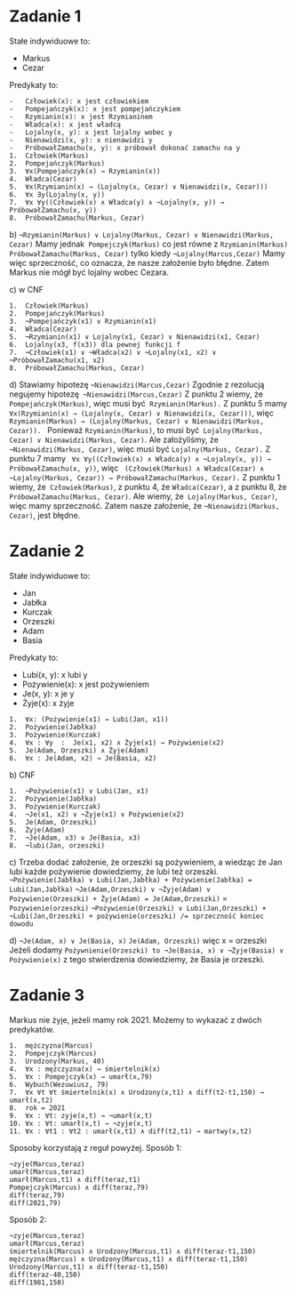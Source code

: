 ﻿

# Zadanie 1

Stałe indywiduowe to:

-   Markus
-   Cezar

Predykaty to:
```
-   Człowiek(x): x jest człowiekiem
-   Pompejańczyk(x): x jest pompejańczykiem
-   Rzymianin(x): x jest Rzymianinem
-   Władca(x): x jest władcą
-   Lojalny(x, y): x jest lojalny wobec y
-   Nienawidzi(x, y): x nienawidzi y
-   PróbowałZamachu(x, y): x próbował dokonać zamachu na y
1.  Człowiek(Markus)
2.  Pompejańczyk(Markus)
3.  ∀x(Pompejańczyk(x) → Rzymianin(x))
4.  Władca(Cezar)
5.  ∀x(Rzymianin(x) → (Lojalny(x, Cezar) ∨ Nienawidzi(x, Cezar)))
6.  ∀x ∃y(Lojalny(x, y))
7.  ∀x ∀y((Człowiek(x) ∧ Władca(y) ∧ ¬Lojalny(x, y)) → PróbowałZamachu(x, y))
8.  PróbowałZamachu(Markus, Cezar)
```
b) 
```¬Rzymianin(Markus) ∨ Lojalny(Markus, Cezar) ∨ Nienawidzi(Markus, Cezar)```
Mamy jednak``` Pompejczyk(Markus)``` co jest równe z ```Rzymianin(Markus)```
```PróbowałZamachu(Markus, Cezar)``` tylko kiedy ```¬Lojalny(Marcus,Cezar)```
Mamy więc sprzeczność, co oznacza, że nasze założenie było błędne. Zatem Markus nie mógł być lojalny wobec Cezara.

c) w CNF
```
1.  Człowiek(Markus)
2.  Pompejańczyk(Markus)
3.  ¬Pompejańczyk(x1) ∨ Rzymianin(x1)
4.  Władca(Cezar)
5.  ¬Rzymianin(x1) ∨ Lojalny(x1, Cezar) ∨ Nienawidzi(x1, Cezar)
6.  Lojalny(x3, f(x3)) dla pewnej funkcji f
7.  ¬Człowiek(x1) ∨ ¬Władca(x2) ∨ ¬Lojalny(x1, x2) ∨ ¬PróbowałZamachu(x1, x2)
8.  PróbowałZamachu(Markus, Cezar)
```
d)
Stawiamy hipotezę ```¬Nienawidzi(Marcus,Cezar)```
Zgodnie z rezolucją negujemy hipotezę``` ¬Nienawidzi(Marcus,Cezar)```
Z punktu 2 wiemy, że ```Pompejańczyk(Markus)```, więc musi być``` Rzymianin(Markus).```
Z punktu 5 mamy ```∀x(Rzymianin(x) → (Lojalny(x, Cezar) ∨ Nienawidzi(x, Cezar)))```,
 więc
  ```Rzymianin(Markus) → (Lojalny(Markus, Cezar) ∨ Nienawidzi(Markus, Cezar)). ```
Ponieważ
 ```Rzymianin(Markus)```, to musi być``` Lojalny(Markus, Cezar) ∨ Nienawidzi(Markus, Cezar)```.
 Ale założyliśmy, że ```¬Nienawidzi(Markus, Cezar)```, więc musi być ```Lojalny(Markus, Cezar).```
Z punktu 7 mamy
``` ∀x ∀y((Człowiek(x) ∧ Władca(y) ∧ ¬Lojalny(x, y)) → PróbowałZamachu(x, y))```, 
więc
``` (Człowiek(Markus) ∧ Władca(Cezar) ∧ ¬Lojalny(Markus, Cezar)) → PróbowałZamachu(Markus, Cezar).```
 Z punktu 1 wiemy, że``` Człowiek(Markus)```, 
 z punktu 4, że ```Władca(Cezar)```, 
 a z punktu 8, że ```PróbowałZamachu(Markus, Cezar)```.
 Ale wiemy, że``` Lojalny(Markus, Cezar)```, więc mamy sprzeczność.
 Zatem nasze założenie, że ```¬Nienawidzi(Markus, Cezar)```, jest błędne.

# Zadanie 2
Stałe indywiduowe to:

-   Jan
-   Jabłka
-   Kurczak
-   Orzeszki
-   Adam
-   Basia

Predykaty to:
-   Lubi(x, y): x lubi y
-   Pożywienie(x): x jest pożywieniem
-   Je(x, y): x je y
-   Żyje(x): x żyje


```
1.  ∀x: (Pożywienie(x1) → Lubi(Jan, x1))
2.  Pożywienie(Jabłka)
3.  Pożywienie(Kurczak)
4.  ∀x : ∀y  :  Je(x1, x2) ∧ Żyje(x1) → Pożywienie(x2)
5.  Je(Adam, Orzeszki) ∧ Żyje(Adam)
6.  ∀x : Je(Adam, x2) → Je(Basia, x2)
```
b) CNF
```
1.  ¬Pożywienie(x1) ∨ Lubi(Jan, x1)
2.  Pożywienie(Jabłka)
3.  Pożywienie(Kurczak)
4.  ¬Je(x1, x2) ∨ ¬Żyje(x1) ∨ Pożywienie(x2)
5.  Je(Adam, Orzeszki)
6.  Żyje(Adam)
7.  ¬Je(Adam, x3) ∨ Je(Basia, x3)
8.  ¬lubi(Jan, orzeszki)
```
c)
Trzeba dodać założenie, że orzeszki są pożywieniem, a wiedząc że Jan lubi każde pożywienie dowiedziemy, że lubi też orzeszki.
```¬Pożywienie(Jabłka) ∨ Lubi(Jan,Jabłka) + Pożywienie(Jabłka) = Lubi(Jan,Jabłka)```
```¬Je(Adam,Orzeszki) ∨ ¬Żyje(Adam) ∨ Pożywienie(Orzeszki) + Żyje(Adam) = Je(Adam,Orzeszki)``` = ```Pozywienie(orzeszki)```
```¬Pożywienie(Orzeszki) ∨ Lubi(Jan,Orzeszki) + ¬Lubi(Jan,Orzeszki) + pożywienie(orzeszki) /= sprzeczność koniec dowodu```


d)
```¬Je(Adam, x) ∨ Je(Basia, x)```
```Je(Adam, Orzeszki)``` więc x = orzeszki
Jeżeli dodamy ```Pożywnienie(Orzeszki) to ¬Je(Basia, x) ∨ ¬Żyje(Basia) ∨ Pożywienie(x)``` z tego stwierdzenia dowiedziemy, że Basia je orzeszki.


# Zadanie 3
Markus nie żyje, jeżeli mamy rok 2021. Możemy to wykazać z dwóch predykatów. 
```
1.  mężczyzna(Marcus)
2.  Pompejczyk(Marcus)
3.  Urodzony(Markus, 40)
4.  ∀x : mężczyzna(x) → śmiertelnik(x)
5.  ∀x : Pompejczyk(x) → umarł(x,79)
6.  Wybuch(Wezuwiusz, 79)
7.  ∀x ∀t ∀t śmiertelnik(x) ∧ Urodzony(x,t1) ∧ diff(t2-t1,150) → umarł(x,t2)
8.  rok = 2021
9.  ∀x : ∀t: zyje(x,t) → ¬umarł(x,t)
10. ∀x : ∀t: umarł(x,t) → ¬zyje(x,t)
11. ∀x : ∀t1 : ∀t2 : umarł(x,t1) ∧ diff(t2,t1) → martwy(x,t2)
```
Sposoby korzystają z reguł powyżej.
Sposób 1:
```
¬zyje(Marcus,teraz)
umarł(Marcus,teraz)
umarł(Marcus,t1) ∧ diff(teraz,t1)
Pompejczyk(Marcus) ∧ diff(teraz,79)
diff(teraz,79)
diff(2021,79)
```
Sposób 2:
```
¬zyje(Marcus,teraz)
umarł(Marcus,teraz)
śmiertelnik(Marcus) ∧ Urodzony(Marcus,t1) ∧ diff(teraz-t1,150)
mężczyzna(Marcus) ∧ Urodzony(Marcus,t1) ∧ diff(teraz-t1,150)
Urodzony(Marcus,t1) ∧ diff(teraz-t1,150)
diff(teraz-40,150)
diff(1981,150)
```
